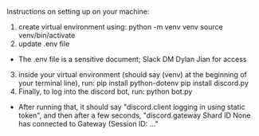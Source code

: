 Instructions on setting up on your machine:
1. create virtual environment using: 
  python -m venv venv
  source venv/bin/activate 
2. update .env file
  - The .env file is a sensitive document; Slack DM Dylan Jian for access
3. inside your virtual environment (should say (venv) at the beginning of your terminal line), run:
  pip install python-dotenv
  pip install discord.py
4. Finally, to log into the discord bot, run:
  python bot.py
  - After running that, it should say "discord.client logging in using static token", and then after a few seconds, "discord.gateway Shard ID None has connected to Gateway (Session ID: ..."
